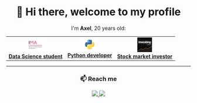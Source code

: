 <div align="center">

# 👋 Hi there, welcome to my profile  

I'm **Axel**, 20 years old:  

<table>
  <tr>
    <td align="center">
      <img src="assets/ima.png" width="40" /><br>
      <a href="https://www.uco.fr/fr/formations/sciences/bachelor-business-data-science" target="_blank" >
      <b>Data Science student</b>
    </td>
    <td align="center">
      <img src="assets/python.png" width="40" /><br>
      <a href="https://www.jetbrains.com/fr-fr/pycharm/" target="_blank" >
      <b>Python developer</b>
    </td>
    <td align="center">
      <a href="https://www.investing.com/" target="_blank" >
      <img src="assets/investing.png" width="40" /><br>
      <b>Stock market investor</b>
    </td>
  </tr>
</table>

---

### 📫 Reach me  
<a href="[Linkedin](https://www.linkedin.com/in/axel-bouchaud-roche-692743359/)" target="_blank">
  <img src="https://img.shields.io/badge/LinkedIn-0A66C2?style=for-the-badge&logo=linkedin&logoColor=white"/>
</a>
<a href="mailto:axelbouchaudroche@gmail.com">
  <img src="https://img.shields.io/badge/Email-D14836?style=for-the-badge&logo=gmail&logoColor=white"/>
</a>
</div>
